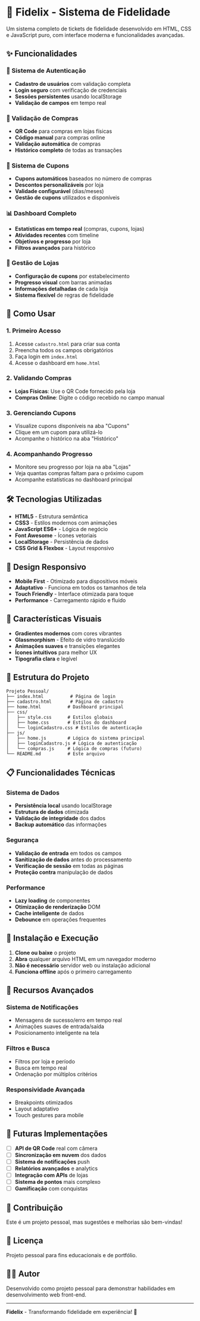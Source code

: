 # 🎫 Fidelix - Sistema de Fidelidade

Um sistema completo de tickets de fidelidade desenvolvido em HTML, CSS e JavaScript puro, com interface moderna e funcionalidades avançadas.

## ✨ Funcionalidades

### 🔐 Sistema de Autenticação
- **Cadastro de usuários** com validação completa
- **Login seguro** com verificação de credenciais
- **Sessões persistentes** usando localStorage
- **Validação de campos** em tempo real

### 🛒 Validação de Compras
- **QR Code** para compras em lojas físicas
- **Código manual** para compras online
- **Validação automática** de compras
- **Histórico completo** de todas as transações

### 🎁 Sistema de Cupons
- **Cupons automáticos** baseados no número de compras
- **Descontos personalizáveis** por loja
- **Validade configurável** (dias/meses)
- **Gestão de cupons** utilizados e disponíveis

### 📊 Dashboard Completo
- **Estatísticas em tempo real** (compras, cupons, lojas)
- **Atividades recentes** com timeline
- **Objetivos e progresso** por loja
- **Filtros avançados** para histórico

### 🏪 Gestão de Lojas
- **Configuração de cupons** por estabelecimento
- **Progresso visual** com barras animadas
- **Informações detalhadas** de cada loja
- **Sistema flexível** de regras de fidelidade

## 🚀 Como Usar

### 1. Primeiro Acesso
1. Acesse `cadastro.html` para criar sua conta
2. Preencha todos os campos obrigatórios
3. Faça login em `index.html`
4. Acesse o dashboard em `home.html`

### 2. Validando Compras
- **Lojas Físicas**: Use o QR Code fornecido pela loja
- **Compras Online**: Digite o código recebido no campo manual

### 3. Gerenciando Cupons
- Visualize cupons disponíveis na aba "Cupons"
- Clique em um cupom para utilizá-lo
- Acompanhe o histórico na aba "Histórico"

### 4. Acompanhando Progresso
- Monitore seu progresso por loja na aba "Lojas"
- Veja quantas compras faltam para o próximo cupom
- Acompanhe estatísticas no dashboard principal

## 🛠️ Tecnologias Utilizadas

- **HTML5** - Estrutura semântica
- **CSS3** - Estilos modernos com animações
- **JavaScript ES6+** - Lógica de negócio
- **Font Awesome** - Ícones vetoriais
- **LocalStorage** - Persistência de dados
- **CSS Grid & Flexbox** - Layout responsivo

## 📱 Design Responsivo

- **Mobile First** - Otimizado para dispositivos móveis
- **Adaptativo** - Funciona em todos os tamanhos de tela
- **Touch Friendly** - Interface otimizada para toque
- **Performance** - Carregamento rápido e fluido

## 🎨 Características Visuais

- **Gradientes modernos** com cores vibrantes
- **Glassmorphism** - Efeito de vidro translúcido
- **Animações suaves** e transições elegantes
- **Ícones intuitivos** para melhor UX
- **Tipografia clara** e legível

## 🔧 Estrutura do Projeto

```
Projeto Pessoal/
├── index.html          # Página de login
├── cadastro.html       # Página de cadastro
├── home.html          # Dashboard principal
├── css/
│   ├── style.css      # Estilos globais
│   ├── home.css       # Estilos do dashboard
│   └── loginCadastro.css # Estilos de autenticação
├── js/
│   ├── home.js        # Lógica do sistema principal
│   ├── loginCadastro.js # Lógica de autenticação
│   └── compras.js     # Lógica de compras (futuro)
└── README.md          # Este arquivo
```

## 📋 Funcionalidades Técnicas

### Sistema de Dados
- **Persistência local** usando localStorage
- **Estrutura de dados** otimizada
- **Validação de integridade** dos dados
- **Backup automático** das informações

### Segurança
- **Validação de entrada** em todos os campos
- **Sanitização de dados** antes do processamento
- **Verificação de sessão** em todas as páginas
- **Proteção contra** manipulação de dados

### Performance
- **Lazy loading** de componentes
- **Otimização de renderização** DOM
- **Cache inteligente** de dados
- **Debounce** em operações frequentes

## 🚀 Instalação e Execução

1. **Clone ou baixe** o projeto
2. **Abra** qualquer arquivo HTML em um navegador moderno
3. **Não é necessário** servidor web ou instalação adicional
4. **Funciona offline** após o primeiro carregamento

## 🌟 Recursos Avançados

### Sistema de Notificações
- Mensagens de sucesso/erro em tempo real
- Animações suaves de entrada/saída
- Posicionamento inteligente na tela

### Filtros e Busca
- Filtros por loja e período
- Busca em tempo real
- Ordenação por múltiplos critérios

### Responsividade Avançada
- Breakpoints otimizados
- Layout adaptativo
- Touch gestures para mobile

## 🔮 Futuras Implementações

- [ ] **API de QR Code** real com câmera
- [ ] **Sincronização em nuvem** dos dados
- [ ] **Sistema de notificações** push
- [ ] **Relatórios avançados** e analytics
- [ ] **Integração com APIs** de lojas
- [ ] **Sistema de pontos** mais complexo
- [ ] **Gamificação** com conquistas

## 🤝 Contribuição

Este é um projeto pessoal, mas sugestões e melhorias são bem-vindas!

## 📄 Licença

Projeto pessoal para fins educacionais e de portfólio.

## 👨‍💻 Autor

Desenvolvido como projeto pessoal para demonstrar habilidades em desenvolvimento web front-end.

---

**Fidelix** - Transformando fidelidade em experiência! 🎉
